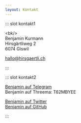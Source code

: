 ```yaml
---
layout: Kontakt
---
```


::: slot kontakt1

&#60;bk/&#62;<br>
Benjamin Kurmann<br>
Hirsgärtliweg 2<br>
6074 Giswil

[hallo@hirsgaertli.ch](mailto:hallo@hirsgaertli.ch)

:::

::: slot kontakt2

[Benjamin auf Telegram](https://t.me/BeKurmann)<br>
Benjamin auf Threema: T62MBYEE

[Benjamin auf Twitter](https://twitter.com/bekurmann)<br>
[Benjamin auf GitHub](https://github.com/bekurmann)

:::